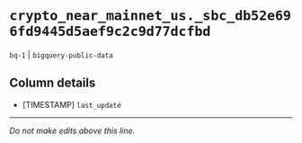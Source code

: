 # `crypto_near_mainnet_us._sbc_db52e696fd9445d5aef9c2c9d77dcfbd`
`bq-1` | `bigquery-public-data`

## Column details
* [TIMESTAMP] `last_update`

-------------------------------------------------------------------------------
*Do not make edits above this line.*
